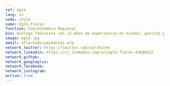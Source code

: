```yaml
---
ref: egle
lang: es
sede: chile
name: Eglé Flores
function: Coordinadora Regional
bio: Bióloga feminista con 13 años de experiencia en diseño, gestión y evaluación de procesos de incidencia e impacto colectivo. Escribe, cultiva plantas y cuestiona sus colonialismos.
image: egle.jpg
email: eflores@ciudadaniai.org
network_twitter: https://twitter.com/solshinee
network_linkedin: https://cl.linkedin.com/in/eglé-flores-43846b15
network_github:
network_googleplus:
network_facebook:
network_instagram:
active: true
---
```

